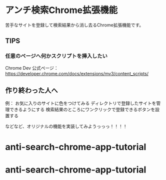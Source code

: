 # アンチ検索Chrome拡張機能
苦手なサイトを登録して検索結果から消し去るChrome拡張機能です。  
  
  
## TIPS
  
### 任意のページへ何かスクリプトを挿入したい
Chrome Dev 公式ページ：https://developer.chrome.com/docs/extensions/mv3/content_scripts/
  
## 作り終わった人へ
例：
お気に入りのサイトに色をつけてみる
ディレクトリで登録したサイトを管理できるようにする
検索結果のところにワンクリックで登録できるボタンを設置する
  
  
などなど、オリジナルの機能を実装してみようっっっ！！！！
# anti-search-chrome-app-tutorial
# anti-search-chrome-app-tutorial
